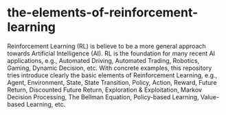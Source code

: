 # the-elements-of-reinforcement-learning
Reinforcement Learning (RL) is believe to be a more general approach towards Artificial Intelligence (AI). RL is the foundation for many recent AI applications, e.g., Automated Driving, Automated Trading, Robotics, Gaming, Dynamic Decision, etc. With concrete examples, this repository tries introduce clearly the basic elements of Reinforcement Learning, e.g., Agent, Environment, State, State Transition, Policy, Action, Reward, Future Return, Discounted Future Return, Exploration &amp; Exploitation, Markov Decision Processing, The Bellman Equation, Policy-based Learning, Value-based Learning, etc. 

